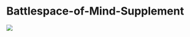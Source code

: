 # Battlespace-of-Mind-Supplement



<img src="[https://github.com/autonomous019/Battlespace-of-Mind/blob/master/battle_space_cover.png](https://github.com/autonomous019/Battlespace-of-Mind/blob/master/battle_space_cover.png?raw=true)"> 

